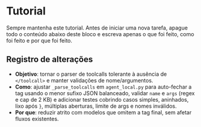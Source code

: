 # Tutorial
Sempre mantenha este tutorial. Antes de iniciar uma nova tarefa, apague todo o conteúdo abaixo deste bloco e escreva apenas o que foi feito, como foi feito e por que foi feito.

## Registro de alterações
- **Objetivo**: tornar o parser de toolcalls tolerante à ausência de `</toolcall>` e manter validações de nome/argumentos.
- **Como**: ajustar `_parse_toolcalls` em `agent_local.py` para auto-fechar a tag usando o menor sufixo JSON balanceado, validar `name` e `args` (regex e cap de 2 KB) e adicionar testes cobrindo casos simples, aninhados, lixo após `}`, múltiplas aberturas, limite de args e nomes inválidos.
- **Por que**: reduzir atrito com modelos que omitem a tag final, sem afetar fluxos existentes.
